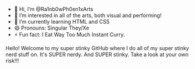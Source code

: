 - 👋 Hi, I’m @Ra1nb0wPh0en1xArts
- 👀 I’m interested in all of the arts, both visual and performing!
- 🌱 I’m currently learning HTML and CSS
- 😄 Pronouns: Singular They/Xe
- ⚡ Fun fact: I Eat Way Too Much Instant Curry.

Hello!  Welcome to my super stinky GitHub where I do all of my super stinky nerd stuff on.  It's SUPER nerdy.  And SUPER stinky.  Take a look at your own risk!!!

<!---
Ra1nb0wPh0en1xArts/Ra1nb0wPh0en1xArts is a ✨ special ✨ repository because its `README.md` (this file) appears on your GitHub profile.
You can click the Preview link to take a look at your changes.
--->
